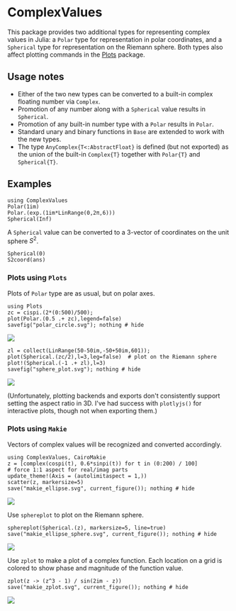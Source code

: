 # ComplexValues

This package provides two additional types for representing complex values in Julia: a `Polar` type for representation in polar coordinates, and a `Spherical` type for representation on the Riemann sphere. Both types also affect plotting commands in the [Plots](https://github.com/JuliaPlots/Plots.jl) package.

## Usage notes

- Either of the two new types can be converted to a built-in complex floating number via `Complex`.
- Promotion of any number along with a `Spherical` value results in `Spherical`. 
- Promotion of any built-in number type with a `Polar` results in `Polar`. 
- Standard unary and binary functions in `Base` are extended to work with the new types. 
- The type `AnyComplex{T<:AbstractFloat}` is defined (but not exported) as the union of the built-in `Complex{T}` together with `Polar{T}` and `Spherical{T}`. 
## Examples

```@repl 1
using ComplexValues
Polar(1im)
Polar.(exp.(1im*LinRange(0,2π,6)))
Spherical(Inf)
```
A `Spherical` value can be converted to a 3-vector of coordinates on the unit sphere $S^2$.
```@repl 1
Spherical(0)
S2coord(ans)
```

### Plots using `Plots`

Plots of `Polar` type are as usual, but on polar axes.

```@example 1 
using Plots  
zc = cispi.(2*(0:500)/500);
plot(Polar.(0.5 .+ zc),legend=false)  
savefig("polar_circle.svg"); nothing # hide
```

![](polar_circle.svg)

```@example 1
zl = collect(LinRange(50-50im,-50+50im,601));
plot(Spherical.(zc/2),l=3,leg=false)  # plot on the Riemann sphere
plot!(Spherical.(-1 .+ zl),l=3)
savefig("sphere_plot.svg"); nothing # hide
```

![](sphere_plot.svg)

(Unfortunately, plotting backends and exports don't consistently support setting the aspect ratio in 3D. I've had success with `plotlyjs()` for interactive plots, though not when exporting them.)

### Plots using `Makie`

Vectors of complex values will be recognized and converted accordingly.

```@example 2
using ComplexValues, CairoMakie  
z = [complex(cospi(t), 0.6*sinpi(t)) for t in (0:200) / 100]
# force 1:1 aspect for real/imag parts
update_theme!(Axis = (autolimitaspect = 1,))
scatter(z, markersize=5)
save("makie_ellipse.svg", current_figure()); nothing # hide
```

![](makie_ellipse.svg)

Use `sphereplot` to plot on the Riemann sphere.

```@example 2
sphereplot(Spherical.(z), markersize=5, line=true)
save("makie_ellipse_sphere.svg", current_figure()); nothing # hide
```

![](makie_ellipse_sphere.svg)

Use `zplot` to make a plot of a complex function. Each location on a grid is colored to show phase and magnitude of the function value.

```@example 2
zplot(z -> (z^3 - 1) / sin(2im - z))
save("makie_zplot.svg", current_figure()); nothing # hide
```

![](makie_zplot.svg)

